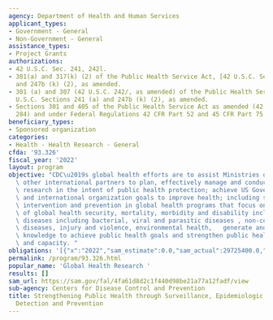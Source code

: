 ```yaml
---
agency: Department of Health and Human Services
applicant_types:
- Government - General
- Non-Government - General
assistance_types:
- Project Grants
authorizations:
- 42 U.S.C. Sec. 241, 242l.
- 301(a) and 317(k) (2) of the Public Health Service Act, [42 U.S.C. Sections 241(a)
  and 247b (k) (2), as amended.
- 301 (a) and 307 (42 U.S.C. 242/, as amended) of the Public Health Service Act, [42
  U.S.C. Sections 241 (a) and 247b (k) (2), as amended.
- Sections 301 and 405 of the Public Health Service Act as amended (42 USC 241 and
  284) and under Federal Regulations 42 CFR Part 52 and 45 CFR Part 75.
beneficiary_types:
- Sponsored organization
categories:
- Health - Health Research - General
cfda: '93.326'
fiscal_year: '2022'
layout: program
objective: "CDC\u2019s global health efforts are to assist Ministries of Health and\
  \ other international partners to plan, effectively manage and conduct public health\
  \ research in the intent of public health protection; achieve US Government program\
  \ and international organization goals to improve health; including surveillance,\
  \ intervention and prevention in global health programs that focus on leading causes\
  \ of global health security, mortality, morbidity and disability including infectious\
  \ diseases including bacterial, viral and parasitic diseases , non-communicable\
  \ diseases, injury and violence, environmental health,   generate and apply new\
  \ knowledge to achieve public health goals and strengthen public health systems\
  \ and capacity. "
obligations: '[{"x":"2022","sam_estimate":0.0,"sam_actual":29725400.0,"usa_spending_actual":29725401.0},{"x":"2023","sam_estimate":20100438.0,"sam_actual":0.0,"usa_spending_actual":1234178.54},{"x":"2024","sam_estimate":17857638.0,"sam_actual":0.0,"usa_spending_actual":0.0}]'
permalink: /program/93.326.html
popular_name: 'Global Health Research '
results: []
sam_url: https://sam.gov/fal/4fa61d8d2c1f440d98be21a77a12fadf/view
sub-agency: Centers for Disease Control and Prevention
title: Strengthening Public Health through Surveillance, Epidemiologic Research, Disease
  Detection and Prevention
---
```


